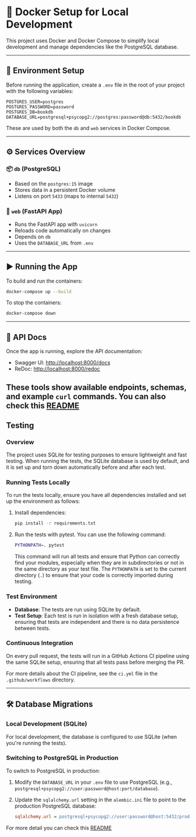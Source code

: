 
# 🐳 Docker Setup for Local Development

This project uses Docker and Docker Compose to simplify local development and manage dependencies like the PostgreSQL database.

---

## 📁 Environment Setup

Before running the application, create a `.env` file in the root of your project with the following variables:

```env
POSTGRES_USER=postgres
POSTGRES_PASSWORD=password
POSTGRES_DB=bookdb
DATABASE_URL=postgresql+psycopg2://postgres:password@db:5432/bookdb
```

These are used by both the `db` and `web` services in Docker Compose.

---

## ⚙️ Services Overview

### 📦 `db` (PostgreSQL)

- Based on the `postgres:15` image  
- Stores data in a persistent Docker volume  
- Listens on port `5433` (maps to internal `5432`)

### 🚀 `web` (FastAPI App)

- Runs the FastAPI app with `uvicorn`  
- Reloads code automatically on changes  
- Depends on `db`  
- Uses the `DATABASE_URL` from `.env`

---

## ▶️ Running the App

To build and run the containers:

```bash
docker-compose up --build
```

To stop the containers:

```bash
docker-compose down
```

---

## 📘 API Docs

Once the app is running, explore the API documentation:

- Swagger UI: [http://localhost:8000/docs](http://localhost:8000/docs)
- ReDoc: [http://localhost:8000/redoc](http://localhost:8000/redoc)

These tools show available endpoints, schemas, and example `curl` commands.
You can also check this [README](https://github.com/pooyaostvoar/TestProject/blob/main/app/apis/README.md)
---
## Testing

### Overview
The project uses SQLite for testing purposes to ensure lightweight and fast testing. When running the tests, the SQLite database is used by default, and it is set up and torn down automatically before and after each test.

### Running Tests Locally
To run the tests locally, ensure you have all dependencies installed and set up the environment as follows:

1. Install dependencies:

    ```bash
    pip install -r requirements.txt
    ```

2. Run the tests with pytest. You can use the following command:

    ```bash
    PYTHONPATH=. pytest
    ```

   This command will run all tests and ensure that Python can correctly find your modules, especially when they are in subdirectories or not in the same directory as your test file. The `PYTHONPATH` is set to the current directory (`.`) to ensure that your code is correctly imported during testing.

### Test Environment
- **Database**: The tests are run using SQLite by default. 
- **Test Setup**: Each test is run in isolation with a fresh database setup, ensuring that tests are independent and there is no data persistence between tests.

### Continuous Integration
On every pull request, the tests will run in a GitHub Actions CI pipeline using the same SQLite setup, ensuring that all tests pass before merging the PR.

For more details about the CI pipeline, see the `ci.yml` file in the `.github/workflows` directory.

---

## 🛠️ Database Migrations

### Local Development (SQLite)

For local development, the database is configured to use SQLite (when you're running the tests).

### Switching to PostgreSQL in Production

To switch to PostgreSQL in production:

1. Modify the `DATABASE_URL` in your `.env` file to use PostgreSQL (e.g., `postgresql+psycopg2://user:password@host:port/database`).

2. Update the `sqlalchemy.url` setting in the `alembic.ini` file to point to the production PostgreSQL database:

   ```ini
   sqlalchemy.url = postgresql+psycopg2://user:password@host:5432/production_db
   ```
For more detail you can check this [README](https://github.com/pooyaostvoar/TestProject/blob/main/alembic/README)

